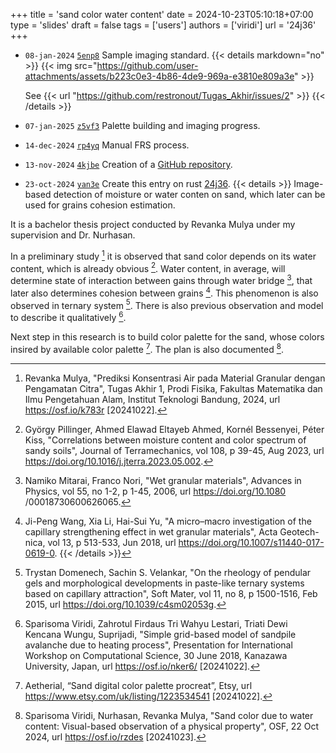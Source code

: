 +++
title = 'sand color water content'
date = 2024-10-23T05:10:18+07:00
type = 'slides'
draft = false
tags = ['users']
authors = ['viridi']
url = '24j36'
+++
<!--more-->

+ `08-jan-2024` [`5enp8`](https://osf.io/5enp8) Sample imaging standard.
{{< details markdown="no" >}}
  {{< img src="https://github.com/user-attachments/assets/b223c0e3-4b86-4de9-969a-e3810e809a3e" >}}
  
  See {{< url "https://github.com/restronout/Tugas_Akhir/issues/2" >}}
{{< /details >}}
+ `07-jan-2025` [`z5vf3`](https://osf.io/z5vf3) Palette building and imaging progress.
+ `14-dec-2024` [`rp4yq`](https://osf.io/rp4yq) Manual FRS process.
+ `13-nov-2024` [`4kjbe`](https://osf.io/4kjbe) Creation of a [GitHub repository](https://github.com/restronout/Tugas_Akhir).
+ `23-oct-2024` [`yan3e`](https://osf.io/yan3e) Create this entry on rust [24j36](https://dudung.github.io/rust/24j36/).
{{< details >}}
Image-based detection of moisture or water conten on sand, which later can be used for grains cohesion estimation.

It is a bachelor thesis project conducted by Revanka Mulya under my supervision and Dr. Nurhasan.

In a preliminary study [^mulya_2024] it is observed that sand color depends on its water content, which is already obvious [^pillinger_2023]. Water content, in average, will determine state of interaction between gains through water bridge [^mitarai_2006], that later also determines cohesion between grains [^wang_2018]. This phenomenon is also observed in ternary system [^domenech_2015]. There is also previous observation and model to describe it qualitatively [^viridi_2018].

Next step in this research is to build color palette for the sand, whose colors insired by available color palette [^aetherial_2024]. The plan is also documented [^viridi_2024].


[^aetherial_2024]: Aetherial, “Sand digital color palette procreat”, Etsy, url https://www.etsy.com/uk/listing/1223534541 [20241022].
[^domenech_2015]: Trystan Domenech, Sachin S. Velankar, "On the rheology of pendular gels and morphological developments in paste-like ternary systems based on capillary attraction", Soft Mater, vol 11, no 8, p 1500-1516, Feb 2015, url https://doi.org/10.1039/c4sm02053g.
[^mitarai_2006]: Namiko Mitarai, Franco Nori, "Wet granular materials", Advances in Physics, vol 55, no 1-2, p 1-45, 2006, url https://doi.org/10.1080 /00018730600626065.
[^mulya_2024]: Revanka Mulya, "Prediksi Konsentrasi Air pada Material Granular dengan Pengamatan Citra", Tugas Akhir 1, Prodi Fisika, Fakultas Matematika dan Ilmu Pengetahuan Alam, Institut Teknologi Bandung, 2024, url https://osf.io/k783r [20241022].
[^pillinger_2023]: György Pillinger, Ahmed Elawad Eltayeb Ahmed, Kornél Bessenyei, Péter Kiss, "Correlations between moisture content and color spectrum of sandy soils", Journal of Terramechanics, vol 108, p 39-45, Aug 2023, url https://doi.org/10.1016/j.jterra.2023.05.002.
[^viridi_2018]: Sparisoma Viridi, Zahrotul Firdaus Tri Wahyu Lestari, Triati Dewi Kencana Wungu, Suprijadi, "Simple grid-based model of sandpile avalanche due to heating process", Presentation for International Workshop on Computational Science, 30 June 2018, Kanazawa University, Japan, url https://osf.io/nker6/ [20241022].
[^viridi_2024]: Sparisoma Viridi, Nurhasan, Revanka Mulya, "Sand color due to water content: Visual-based observation of a physical property", OSF, 22 Oct 2024, url https://osf.io/rzdes [20241023].
[^wang_2018]: Ji-Peng Wang, Xia Li, Hai-Sui Yu, "A micro–macro investigation of the capillary strengthening effect in wet granular materials", Acta Geotech-nica, vol 13, p 513-533, Jun 2018, url https://doi.org/10.1007/s11440-017-0619-0.
{{< /details >}}
